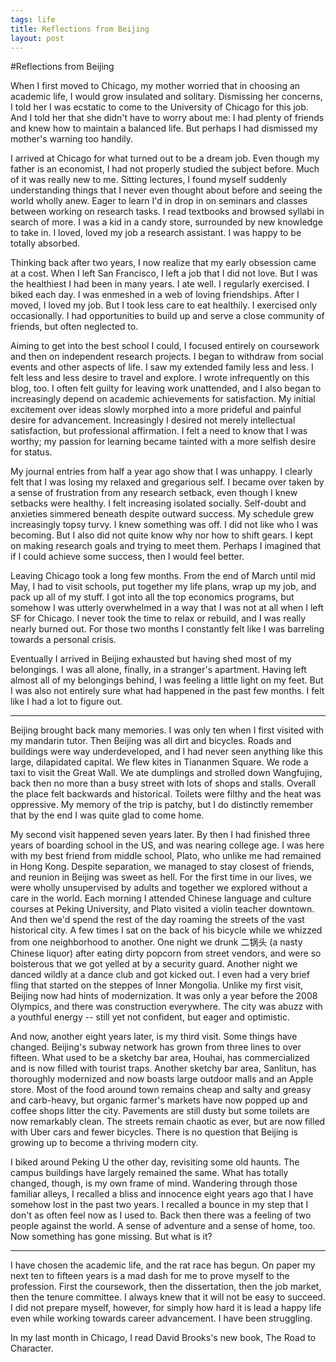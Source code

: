 ```yaml
--- 
tags: life
title: Reflections from Beijing
layout: post
---
```


#Reflections from Beijing

When I first moved to Chicago, my mother worried that in choosing an academic life, I would grow insulated and solitary. Dismissing her concerns, I told her I was ecstatic to come to the University of Chicago for this job. And I told her that she didn't have to worry about me: I had plenty of friends and knew how to maintain a balanced life. But perhaps I had dismissed my mother's warning too handily. 

I arrived at Chicago for what turned out to be a dream job. Even though my father is an economist, I had not properly studied the subject before. Much of it was really new to me. Sitting lectures, I found myself suddenly understanding things that I never even thought about before and seeing the world wholly anew. Eager to learn I'd in drop in on seminars and classes between working on research tasks. I read textbooks and browsed syllabi in search of more. I was a kid in a candy store, surrounded by new knowledge to take in. I loved, loved my job a research assistant. I was happy to be totally absorbed. 

Thinking back after two years, I now realize that my early obsession came at a cost. When I left San Francisco, I left a job that I did not love. But I was the healthiest I had been in many years. I ate well. I regularly exercised. I biked each day. I was enmeshed in a web of loving friendships. After I moved, I loved my job. But I took less care to eat healthily. I exercised only occasionally. I had opportunities to build up and serve a close community of friends, but often neglected to. 

Aiming to get into the best school I could, I focused entirely on coursework and then on independent research projects. I began to withdraw from social events and other aspects of life. I saw my extended family less and less. I felt less and less desire to travel and explore. I wrote infrequently on this blog, too. I often felt guilty for leaving work unattended, and I also began to increasingly depend on academic achievements for satisfaction. My initial excitement over ideas slowly morphed into a more prideful and painful desire for advancement. Increasingly I desired not merely intellectual satisfaction, but professional affirmation. I felt a need to know that I was worthy; my passion for learning became tainted with a more selfish desire for status. 

My journal entries from half a year ago show that I was unhappy. I clearly felt that I was losing my relaxed and gregarious self. I became over taken by a sense of frustration from any research setback, even though I knew setbacks were healthy. I felt increasing isolated socially. Self-doubt and anxieties simmered beneath despite outward success. My schedule grew increasingly topsy turvy. I knew something was off. I did not like who I was becoming. But I also did not quite know why nor how to shift gears. I kept on making research goals and trying to meet them. Perhaps I imagined that if I could achieve some success, then I would feel better. 

Leaving Chicago took a long few months. From the end of March until mid May, I had to visit schools, put together my life plans, wrap up my job, and pack up all of my stuff. I got into all the top economics programs, but somehow I was utterly overwhelmed in a way that I was not at all when I left SF for Chicago. I never took the time to relax or rebuild, and I was really nearly burned out. For those two months I constantly felt like I was barreling towards a personal crisis. 

Eventually I arrived in Beijing exhausted but having shed most of my belongings. I was all alone, finally, in a stranger's apartment. Having left almost all of my belongings behind, I was feeling a little light on my feet. But I was also not entirely sure what had happened in the past few months. I felt like I had a lot to figure out. 

------

Beijing brought back many memories. I was only ten when I first visited with my mandarin tutor. Then Beijing was all dirt and bicycles. Roads and buildings were way underdeveloped, and I had never seen anything like this large, dilapidated capital. We flew kites in Tiananmen Square. We rode a taxi to visit the Great Wall. We ate dumplings and strolled down Wangfujing, back then no more than a busy street with lots of shops and stalls. Overall the place felt backwards and historical. Toilets were filthy and the heat was oppressive. My memory of the trip is patchy, but I do distinctly remember that by the end I was quite glad to come home. 

My second visit happened seven years later. By then I had finished three years of boarding school in the US, and was nearing college age. I was here with my best friend from middle school, Plato, who unlike me had remained in Hong Kong. Despite separation, we managed to stay closest of friends, and reunion in Beijing was sweet as hell. For the first time in our lives, we were wholly unsupervised by adults and together we explored without a care in the world. Each morning I attended Chinese language and culture courses at Peking University, and Plato visited a violin teacher downtown. And then we'd spend the rest of the day roaming the streets of the vast historical city. A few times I sat on the back of his bicycle while we whizzed from one neighborhood to another. One night we drunk 二锅头 (a nasty Chinese liquor) after eating dirty popcorn from street vendors, and were so boisterous that we got yelled at by a security guard. Another night we danced wildly at a dance club and got kicked out. I even had a very brief fling that started on the steppes of Inner Mongolia. Unlike my first visit, Beijing now had hints of modernization. It was only a year before the 2008 Olympics, and there was construction everywhere. The city was abuzz with a youthful energy -- still yet not confident, but eager and optimistic. 

And now, another eight years later, is my third visit. Some things have changed. Beijing's subway network has grown from three lines to over fifteen. What used to be a sketchy bar area, Houhai, has commercialized and is now filled with tourist traps. Another sketchy bar area, Sanlitun, has thoroughly modernized and now boasts large outdoor malls and an Apple store. Most of the food around town remains cheap and salty and greasy and carb-heavy, but organic farmer's markets have now popped up and coffee shops litter the city. Pavements are still dusty but some toilets are now remarkably clean. The streets remain chaotic as ever, but are now filled with Uber cars and fewer bicycles. There is no question that Beijing is growing up to become a thriving modern city. 

I biked around Peking U the other day, revisiting some old haunts. The campus buildings have largely remained the same. What has totally changed, though, is my own frame of mind. Wandering through those familiar alleys, I recalled a bliss and innocence eight years ago that I have somehow lost in the past two years. I recalled a bounce in my step that I don't as often feel now as I used to. Back then there was a feeling of two people against the world. A sense of adventure and a sense of home, too. Now something has gone missing. But what is it? 

------

I have chosen the academic life, and the rat race has begun. On paper my next ten to fifteen years is a mad dash for me to prove myself to the profession. First the coursework, then the dissertation, then the job market, then the tenure committee. I always knew that it will not be easy to succeed. I did not prepare myself, however, for simply how hard it is lead a happy life even while working towards career advancement. I have been struggling. 

In my last month in Chicago, I read David Brooks's new book, The Road to Character. 

